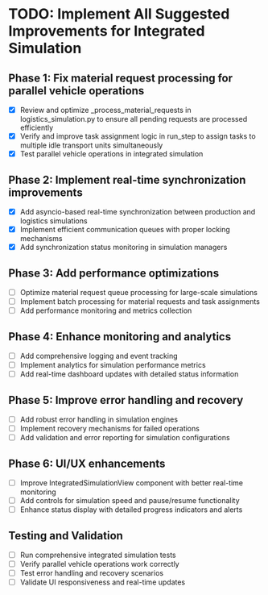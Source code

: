 # TODO: Implement All Suggested Improvements for Integrated Simulation

## Phase 1: Fix material request processing for parallel vehicle operations
- [x] Review and optimize _process_material_requests in logistics_simulation.py to ensure all pending requests are processed efficiently
- [x] Verify and improve task assignment logic in run_step to assign tasks to multiple idle transport units simultaneously
- [x] Test parallel vehicle operations in integrated simulation

## Phase 2: Implement real-time synchronization improvements
- [x] Add asyncio-based real-time synchronization between production and logistics simulations
- [x] Implement efficient communication queues with proper locking mechanisms
- [x] Add synchronization status monitoring in simulation managers

## Phase 3: Add performance optimizations
- [ ] Optimize material request queue processing for large-scale simulations
- [ ] Implement batch processing for material requests and task assignments
- [ ] Add performance monitoring and metrics collection

## Phase 4: Enhance monitoring and analytics
- [ ] Add comprehensive logging and event tracking
- [ ] Implement analytics for simulation performance metrics
- [ ] Add real-time dashboard updates with detailed status information

## Phase 5: Improve error handling and recovery
- [ ] Add robust error handling in simulation engines
- [ ] Implement recovery mechanisms for failed operations
- [ ] Add validation and error reporting for simulation configurations

## Phase 6: UI/UX enhancements
- [ ] Improve IntegratedSimulationView component with better real-time monitoring
- [ ] Add controls for simulation speed and pause/resume functionality
- [ ] Enhance status display with detailed progress indicators and alerts

## Testing and Validation
- [ ] Run comprehensive integrated simulation tests
- [ ] Verify parallel vehicle operations work correctly
- [ ] Test error handling and recovery scenarios
- [ ] Validate UI responsiveness and real-time updates
